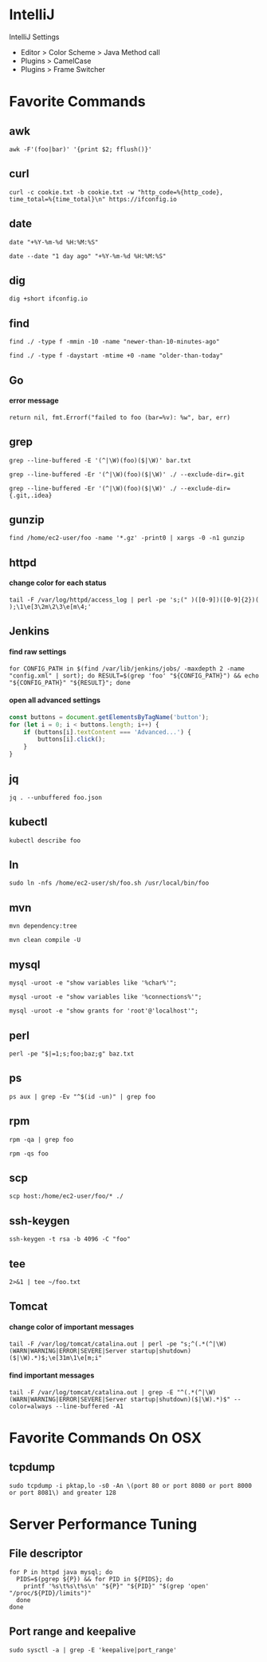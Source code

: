 # IntelliJ

IntelliJ Settings

- Editor > Color Scheme > Java Method call
- Plugins > CamelCase
- Plugins > Frame Switcher

# Favorite Commands

## awk

```shell
awk -F'(foo|bar)' '{print $2; fflush()}'
```

## curl

```shell
curl -c cookie.txt -b cookie.txt -w "http_code=%{http_code}, time_total=%{time_total}\n" https://ifconfig.io
```

## date

```shell
date "+%Y-%m-%d %H:%M:%S"
```

```shell
date --date "1 day ago" "+%Y-%m-%d %H:%M:%S"
```

## dig

```shell
dig +short ifconfig.io
```

## find

```shell
find ./ -type f -mmin -10 -name "newer-than-10-minutes-ago"
```

```shell
find ./ -type f -daystart -mtime +0 -name "older-than-today"
```

## Go

#### error message

```shell
return nil, fmt.Errorf("failed to foo (bar=%v): %w", bar, err)
```

## grep

```shell
grep --line-buffered -E '(^|\W)(foo)($|\W)' bar.txt
```

```shell
grep --line-buffered -Er '(^|\W)(foo)($|\W)' ./ --exclude-dir=.git
```

```shell
grep --line-buffered -Er '(^|\W)(foo)($|\W)' ./ --exclude-dir={.git,.idea}
```

## gunzip

```shell
find /home/ec2-user/foo -name '*.gz' -print0 | xargs -0 -n1 gunzip
```

## httpd

#### change color for each status

```shell
tail -F /var/log/httpd/access_log | perl -pe 's;(" )([0-9])([0-9]{2})( );\1\e[3\2m\2\3\e[m\4;'
```

## Jenkins

#### find raw settings

```shell
for CONFIG_PATH in $(find /var/lib/jenkins/jobs/ -maxdepth 2 -name "config.xml" | sort); do RESULT=$(grep 'foo' "${CONFIG_PATH}") && echo "${CONFIG_PATH}" "${RESULT}"; done
```

#### open all advanced settings

```js
const buttons = document.getElementsByTagName('button');
for (let i = 0; i < buttons.length; i++) {
    if (buttons[i].textContent === 'Advanced...') {
        buttons[i].click();
    }
}
```

## jq

```shell
jq . --unbuffered foo.json
```

## kubectl

```shell
kubectl describe foo
```

## ln

```shell
sudo ln -nfs /home/ec2-user/sh/foo.sh /usr/local/bin/foo
```

## mvn

```shell
mvn dependency:tree
```

```shell
mvn clean compile -U
```

## mysql

```shell
mysql -uroot -e "show variables like '%char%'";
```

```shell
mysql -uroot -e "show variables like '%connections%'";
```

```shell
mysql -uroot -e "show grants for 'root'@'localhost'";
```

## perl

```shell
perl -pe "$|=1;s;foo;baz;g" baz.txt
```

## ps

```shell
ps aux | grep -Ev "^$(id -un)" | grep foo
```

## rpm

```shell
rpm -qa | grep foo
```

```shell
rpm -qs foo
```

## scp

```shell
scp host:/home/ec2-user/foo/* ./
```

## ssh-keygen

```shell
ssh-keygen -t rsa -b 4096 -C "foo"
```

## tee

```shell
2>&1 | tee ~/foo.txt
```

## Tomcat

#### change color of important messages

```shell
tail -F /var/log/tomcat/catalina.out | perl -pe "s;^(.*(^|\W)(WARN|WARNING|ERROR|SEVERE|Server startup|shutdown)($|\W).*)$;\e[31m\1\e[m;i"
```

#### find important messages

```shell
tail -F /var/log/tomcat/catalina.out | grep -E "^(.*(^|\W)(WARN|WARNING|ERROR|SEVERE|Server startup|shutdown)($|\W).*)$" --color=always --line-buffered -A1
```

# Favorite Commands On OSX

## tcpdump

```shell
sudo tcpdump -i pktap,lo -s0 -An \(port 80 or port 8080 or port 8000 or port 8081\) and greater 128
```

# Server Performance Tuning

## File descriptor

```shell
for P in httpd java mysql; do
  PIDS=$(pgrep ${P}) && for PID in ${PIDS}; do
    printf '%s\t%s\t%s\n' "${P}" "${PID}" "$(grep 'open' "/proc/${PID}/limits")"
  done
done
```

## Port range and keepalive

```shell
sudo sysctl -a | grep -E 'keepalive|port_range'
```
